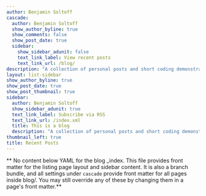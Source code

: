 ```yaml
---
author: Benjamin Soltoff
cascade:
  author: Benjamin Soltoff
  show_author_byline: true
  show_comments: false
  show_post_date: true
  sidebar:
    show_sidebar_adunit: false
    text_link_label: View recent posts
    text_link_url: /blog/
description: "A collection of personal posts and short coding demonstrations."
layout: list-sidebar
show_author_byline: true
show_post_date: true
show_post_thumbnail: true
sidebar:
  author: Benjamin Soltoff
  show_sidebar_adunit: true
  text_link_label: Subscribe via RSS
  text_link_url: /index.xml
  title: This is a blog
  description: "A collection of personal posts and short coding demonstrations."
thumbnail_left: true
title: Recent Posts
---
```


** No content below YAML for the blog _index. This file provides front matter for the listing page layout and sidebar content. It is also a branch bundle, and all settings under `cascade` provide front matter for all pages inside blog/. You may still override any of these by changing them in a page's front matter.**
